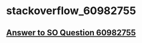 # stackoverflow_60982755
## [Answer to SO Question 60982755](https://stackoverflow.com/questions/60982755/)
